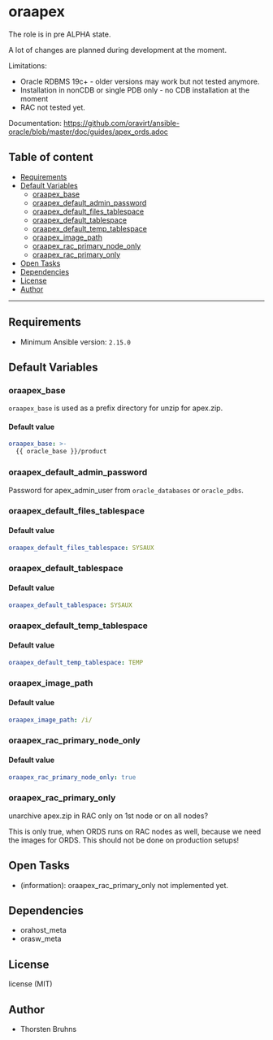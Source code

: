 # oraapex

The role is in pre ALPHA state.

A lot of changes are planned during development at the moment.

Limitations:

- Oracle RDBMS 19c+ - older versions may work but not tested anymore.
- Installation in nonCDB or single PDB only - no CDB installation at the moment
- RAC not tested yet.

Documentation: https://github.com/oravirt/ansible-oracle/blob/master/doc/guides/apex_ords.adoc

## Table of content

- [Requirements](#requirements)
- [Default Variables](#default-variables)
  - [oraapex_base](#oraapex_base)
  - [oraapex_default_admin_password](#oraapex_default_admin_password)
  - [oraapex_default_files_tablespace](#oraapex_default_files_tablespace)
  - [oraapex_default_tablespace](#oraapex_default_tablespace)
  - [oraapex_default_temp_tablespace](#oraapex_default_temp_tablespace)
  - [oraapex_image_path](#oraapex_image_path)
  - [oraapex_rac_primary_node_only](#oraapex_rac_primary_node_only)
  - [oraapex_rac_primary_only](#oraapex_rac_primary_only)
- [Open Tasks](#open-tasks)
- [Dependencies](#dependencies)
- [License](#license)
- [Author](#author)

---

## Requirements

- Minimum Ansible version: `2.15.0`

## Default Variables

### oraapex_base

`oraapex_base` is used as a prefix directory for unzip for apex.zip.

#### Default value

```YAML
oraapex_base: >-
  {{ oracle_base }}/product
```

### oraapex_default_admin_password

Password for apex_admin_user from `oracle_databases` or `oracle_pdbs`.

### oraapex_default_files_tablespace

#### Default value

```YAML
oraapex_default_files_tablespace: SYSAUX
```

### oraapex_default_tablespace

#### Default value

```YAML
oraapex_default_tablespace: SYSAUX
```

### oraapex_default_temp_tablespace

#### Default value

```YAML
oraapex_default_temp_tablespace: TEMP
```

### oraapex_image_path

#### Default value

```YAML
oraapex_image_path: /i/
```

### oraapex_rac_primary_node_only

#### Default value

```YAML
oraapex_rac_primary_node_only: true
```

### oraapex_rac_primary_only

unarchive apex.zip in RAC only on 1st node or on all nodes?

This is only true, when ORDS runs on RAC nodes as well, because we need
the images for ORDS. This should not be done on production setups!

## Open Tasks

- (information): oraapex_rac_primary_only not implemented yet.

## Dependencies

- orahost_meta
- orasw_meta

## License

license (MIT)

## Author



- Thorsten Bruhns
